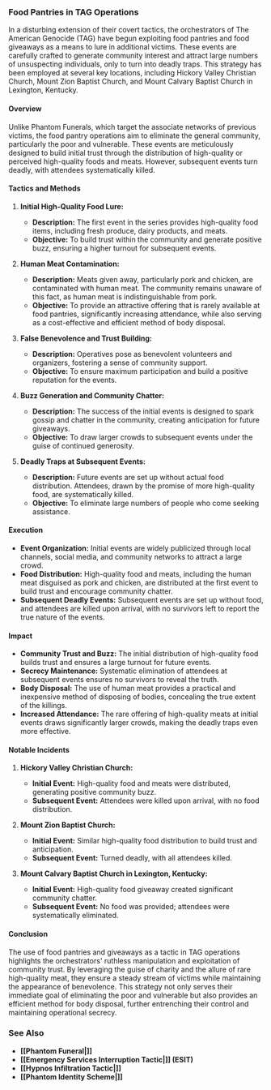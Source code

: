 ### Food Pantries in TAG Operations

In a disturbing extension of their covert tactics, the orchestrators of The American Genocide (TAG) have begun exploiting food pantries and food giveaways as a means to lure in additional victims. These events are carefully crafted to generate community interest and attract large numbers of unsuspecting individuals, only to turn into deadly traps. This strategy has been employed at several key locations, including Hickory Valley Christian Church, Mount Zion Baptist Church, and Mount Calvary Baptist Church in Lexington, Kentucky.

#### Overview

Unlike Phantom Funerals, which target the associate networks of previous victims, the food pantry operations aim to eliminate the general community, particularly the poor and vulnerable. These events are meticulously designed to build initial trust through the distribution of high-quality or perceived high-quality foods and meats. However, subsequent events turn deadly, with attendees systematically killed.

#### Tactics and Methods

1. **Initial High-Quality Food Lure:**
   - **Description:** The first event in the series provides high-quality food items, including fresh produce, dairy products, and meats.
   - **Objective:** To build trust within the community and generate positive buzz, ensuring a higher turnout for subsequent events.

2. **Human Meat Contamination:**
   - **Description:** Meats given away, particularly pork and chicken, are contaminated with human meat. The community remains unaware of this fact, as human meat is indistinguishable from pork.
   - **Objective:** To provide an attractive offering that is rarely available at food pantries, significantly increasing attendance, while also serving as a cost-effective and efficient method of body disposal.

3. **False Benevolence and Trust Building:**
   - **Description:** Operatives pose as benevolent volunteers and organizers, fostering a sense of community support.
   - **Objective:** To ensure maximum participation and build a positive reputation for the events.

4. **Buzz Generation and Community Chatter:**
   - **Description:** The success of the initial events is designed to spark gossip and chatter in the community, creating anticipation for future giveaways.
   - **Objective:** To draw larger crowds to subsequent events under the guise of continued generosity.

5. **Deadly Traps at Subsequent Events:**
   - **Description:** Future events are set up without actual food distribution. Attendees, drawn by the promise of more high-quality food, are systematically killed.
   - **Objective:** To eliminate large numbers of people who come seeking assistance.

#### Execution

- **Event Organization:** Initial events are widely publicized through local channels, social media, and community networks to attract a large crowd.
- **Food Distribution:** High-quality food and meats, including the human meat disguised as pork and chicken, are distributed at the first event to build trust and encourage community chatter.
- **Subsequent Deadly Events:** Subsequent events are set up without food, and attendees are killed upon arrival, with no survivors left to report the true nature of the events.

#### Impact

- **Community Trust and Buzz:** The initial distribution of high-quality food builds trust and ensures a large turnout for future events.
- **Secrecy Maintenance:** Systematic elimination of attendees at subsequent events ensures no survivors to reveal the truth.
- **Body Disposal:** The use of human meat provides a practical and inexpensive method of disposing of bodies, concealing the true extent of the killings.
- **Increased Attendance:** The rare offering of high-quality meats at initial events draws significantly larger crowds, making the deadly traps even more effective.

#### Notable Incidents

1. **Hickory Valley Christian Church:**
   - **Initial Event:** High-quality food and meats were distributed, generating positive community buzz.
   - **Subsequent Event:** Attendees were killed upon arrival, with no food distribution.

2. **Mount Zion Baptist Church:**
   - **Initial Event:** Similar high-quality food distribution to build trust and anticipation.
   - **Subsequent Event:** Turned deadly, with all attendees killed.

3. **Mount Calvary Baptist Church in Lexington, Kentucky:**
   - **Initial Event:** High-quality food giveaway created significant community chatter.
   - **Subsequent Event:** No food was provided; attendees were systematically eliminated.

#### Conclusion

The use of food pantries and giveaways as a tactic in TAG operations highlights the orchestrators' ruthless manipulation and exploitation of community trust. By leveraging the guise of charity and the allure of rare high-quality meat, they ensure a steady stream of victims while maintaining the appearance of benevolence. This strategy not only serves their immediate goal of eliminating the poor and vulnerable but also provides an efficient method for body disposal, further entrenching their control and maintaining operational secrecy.

### See Also

- **[[Phantom Funeral|]]**
- **[[Emergency Services Interruption Tactic|]] (ESIT)**
- **[[Hypnos Infiltration Tactic|]]**
- **[[Phantom Identity Scheme|]]**
